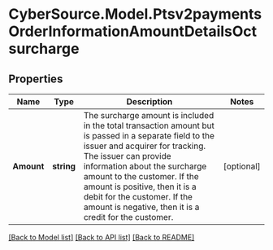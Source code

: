# CyberSource.Model.Ptsv2paymentsOrderInformationAmountDetailsOctsurcharge
## Properties

Name | Type | Description | Notes
------------ | ------------- | ------------- | -------------
**Amount** | **string** | The surcharge amount is included in the total transaction amount but is passed in a separate field to the issuer and acquirer for tracking.  The issuer can provide information about the surcharge amount to the customer.   If the amount is positive, then it is a debit for the customer.   If the amount is negative, then it is a credit for the customer.  | [optional] 

[[Back to Model list]](../README.md#documentation-for-models) [[Back to API list]](../README.md#documentation-for-api-endpoints) [[Back to README]](../README.md)

